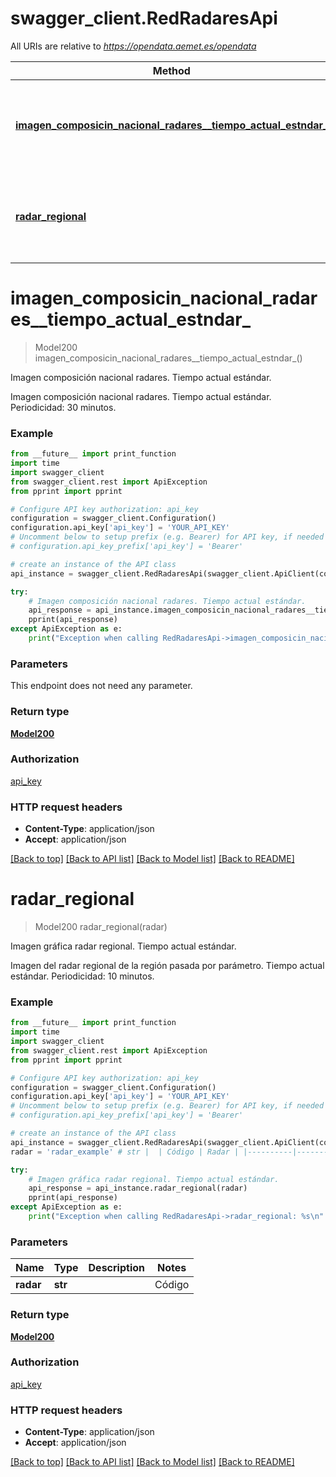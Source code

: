 # swagger_client.RedRadaresApi

All URIs are relative to *https://opendata.aemet.es/opendata*

Method | HTTP request | Description
------------- | ------------- | -------------
[**imagen_composicin_nacional_radares__tiempo_actual_estndar_**](RedRadaresApi.md#imagen_composicin_nacional_radares__tiempo_actual_estndar_) | **GET** /api/red/radar/nacional | Imagen composición nacional radares. Tiempo actual estándar.
[**radar_regional**](RedRadaresApi.md#radar_regional) | **GET** /api/red/radar/regional/{radar} | Imagen gráfica radar regional. Tiempo actual estándar.


# **imagen_composicin_nacional_radares__tiempo_actual_estndar_**
> Model200 imagen_composicin_nacional_radares__tiempo_actual_estndar_()

Imagen composición nacional radares. Tiempo actual estándar.

Imagen composición nacional radares. Tiempo actual estándar. Periodicidad: 30 minutos.

### Example
```python
from __future__ import print_function
import time
import swagger_client
from swagger_client.rest import ApiException
from pprint import pprint

# Configure API key authorization: api_key
configuration = swagger_client.Configuration()
configuration.api_key['api_key'] = 'YOUR_API_KEY'
# Uncomment below to setup prefix (e.g. Bearer) for API key, if needed
# configuration.api_key_prefix['api_key'] = 'Bearer'

# create an instance of the API class
api_instance = swagger_client.RedRadaresApi(swagger_client.ApiClient(configuration))

try:
    # Imagen composición nacional radares. Tiempo actual estándar.
    api_response = api_instance.imagen_composicin_nacional_radares__tiempo_actual_estndar_()
    pprint(api_response)
except ApiException as e:
    print("Exception when calling RedRadaresApi->imagen_composicin_nacional_radares__tiempo_actual_estndar_: %s\n" % e)
```

### Parameters
This endpoint does not need any parameter.

### Return type

[**Model200**](Model200.md)

### Authorization

[api_key](../README.md#api_key)

### HTTP request headers

 - **Content-Type**: application/json
 - **Accept**: application/json

[[Back to top]](#) [[Back to API list]](../README.md#documentation-for-api-endpoints) [[Back to Model list]](../README.md#documentation-for-models) [[Back to README]](../README.md)

# **radar_regional**
> Model200 radar_regional(radar)

Imagen gráfica radar regional. Tiempo actual estándar.

Imagen del radar regional de la región pasada por parámetro. Tiempo actual estándar. Periodicidad: 10 minutos.

### Example
```python
from __future__ import print_function
import time
import swagger_client
from swagger_client.rest import ApiException
from pprint import pprint

# Configure API key authorization: api_key
configuration = swagger_client.Configuration()
configuration.api_key['api_key'] = 'YOUR_API_KEY'
# Uncomment below to setup prefix (e.g. Bearer) for API key, if needed
# configuration.api_key_prefix['api_key'] = 'Bearer'

# create an instance of the API class
api_instance = swagger_client.RedRadaresApi(swagger_client.ApiClient(configuration))
radar = 'radar_example' # str |  | Código | Radar | |----------|----------| | am  | Almería   | | sa  | Asturias   | | pm  | Illes Balears   | | ba  | Barcelona  | | cc  | Cáceres   | | co  | A Coruña   | | ma  | Madrid   | | ml  | Málaga   | | mu  | Murcia   | | vd  | Palencia   | | ca  | Las Palmas   | | se  | Sevilla   | | va  | Valencia   | | ss  | Vizcaya   | | za  | Zaragoza   

try:
    # Imagen gráfica radar regional. Tiempo actual estándar.
    api_response = api_instance.radar_regional(radar)
    pprint(api_response)
except ApiException as e:
    print("Exception when calling RedRadaresApi->radar_regional: %s\n" % e)
```

### Parameters

Name | Type | Description  | Notes
------------- | ------------- | ------------- | -------------
 **radar** | **str**|  | Código | Radar | |----------|----------| | am  | Almería   | | sa  | Asturias   | | pm  | Illes Balears   | | ba  | Barcelona  | | cc  | Cáceres   | | co  | A Coruña   | | ma  | Madrid   | | ml  | Málaga   | | mu  | Murcia   | | vd  | Palencia   | | ca  | Las Palmas   | | se  | Sevilla   | | va  | Valencia   | | ss  | Vizcaya   | | za  | Zaragoza    | 

### Return type

[**Model200**](Model200.md)

### Authorization

[api_key](../README.md#api_key)

### HTTP request headers

 - **Content-Type**: application/json
 - **Accept**: application/json

[[Back to top]](#) [[Back to API list]](../README.md#documentation-for-api-endpoints) [[Back to Model list]](../README.md#documentation-for-models) [[Back to README]](../README.md)


